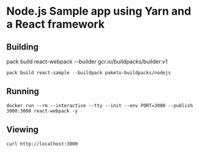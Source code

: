 # Node.js Sample app using Yarn and a React framework

## Building
pack build react-webpack --builder gcr.io/buildpacks/builder:v1


```shell
pack build react-sample --buildpack paketo-buildpacks/nodejs
```

## Running

```shell
docker run --rm --interactive --tty --init --env PORT=3000 --publish 3000:3000 react-webpack -y
```

## Viewing

```shell
curl http://localhost:3000
```
